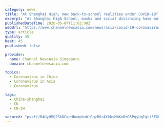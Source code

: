 ```yaml
---
category: news
title: "At Shanghai High, new back-to-school realities under COVID-19"
excerpt: "At Shanghai High School, masks and social distancing have muted the adolescent buzz, classmates talk through glass in the canteen, and graduation"
publishedDateTime: 2020-05-07T11:02:00Z
webUrl: "https://www.channelnewsasia.com/news/asia/covid-19-coronavirus-china-shanghai-school-12712112"
type: article
quality: 45
heat: 45
published: false

provider:
  name: Channel NewsAsia Singapore
  domain: channelnewsasia.com

topics:
  - Coronavirus in China
  - Coronavirus in Asia
  - Coronavirus

tags:
  - China-Shanghai
  - CN
  - CN-SH

secured: "pszff/RAHyHMQ2SkDCqeHbumpbuhlGqzB8zAYkksMbKx0+D5PqyUgIqti3FGFtALnpZEIRkOECyTfk1xAx5Dwq04DGXfLvpMq+u55OLzFYw8w1kfVWFwxIm+2vL5scj6bRfFpxxOimhwM2/0t2t+5YjLrrfxN7Om2o0RCz/hjwD2QzPv8t5Ogh10Ssd12N5VeZJQXZvdlO7H/HEk1DZPLIC2KDWtvP0MDkpBQ5LxujAxfbtYp57B9zLjPknm3pW9nqwjRzT+UziEDObZ6hQZQY/2MerCbOybhtO8SvuLBzHGjrMYNeVpl+EeEoyzoyHXvrPbsJ3Trb9ejscj4HRzf2S4YEFqu5MZ1dNNnqiC7WZRXDb73pHJEyq0HjadVjFPZ2hcATr2MZ2OAWGBvW7flAMAWNPI2a/nlvTwsR4h0jAmghUsx5aP3dMLvMpGy0Z4j6tUHQUvABj5rinsrS9sWUFC1bU748lGs2yVZUYBNCM=;bCUhYLavI7Dqim+0g7TjYg=="
---
```


